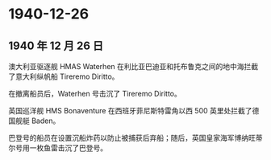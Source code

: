 # 1940-12-26

## 1940 年 12 月 26 日

澳大利亚驱逐舰 HMAS Waterhen
在利比亚巴迪亚和托布鲁克之间的地中海拦截了意大利纵帆船 Tireremo
Diritto。

在撤离船员后，Waterhen 号击沉了 Tireremo Diritto。

英国巡洋舰 HMS Bonaventure 在西班牙菲尼斯特雷角以西 500
英里处拦截了德国舰艇 Baden。

巴登号的船员在设置沉船炸药以防止被捕获后弃船；随后，英国皇家海军博纳旺蒂尔号用一枚鱼雷击沉了巴登号。

